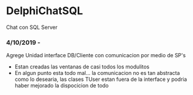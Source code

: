 # DelphiChatSQL
Chat con SQL Server
### 4/10/2019 -
Agrege Unidad interface DB/Cliente con comunicacion por medio de SP's
 * Estan creadas las ventanas de casi todos los modulitos
 * En algun punto esta todo mal... la comunicacion no es tan abstracta como lo desearia,
   las clases TUser estan fuera de la interface y podria haber mejorado la dispocicion de todo
